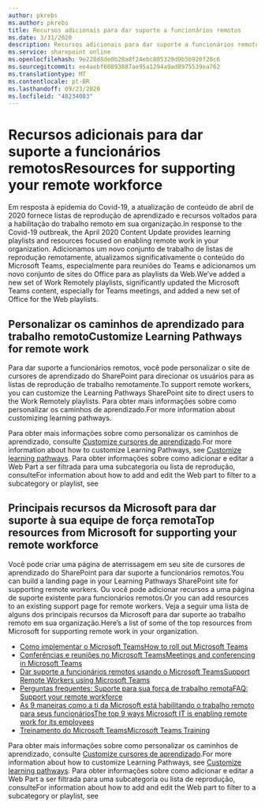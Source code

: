 ```yaml
---
author: pkrebs
ms.author: pkrebs
title: Recursos adicionais para dar suporte a funcionários remotos
ms.date: 3/31/2020
description: Recursos adicionais para dar suporte a funcionários remotos
ms.service: sharepoint online
ms.openlocfilehash: 9e228d8de0b28a8f24ebc805329d9b5b920f20c6
ms.sourcegitcommit: ee4aebf60893887ae95a1294a9ad8975539ea762
ms.translationtype: MT
ms.contentlocale: pt-BR
ms.lasthandoff: 09/23/2020
ms.locfileid: "48234083"
---
```

# <a name="resources-for-supporting-your-remote-workforce"></a><span data-ttu-id="ef2db-103">Recursos adicionais para dar suporte a funcionários remotos</span><span class="sxs-lookup"><span data-stu-id="ef2db-103">Resources for supporting your remote workforce</span></span>
<span data-ttu-id="ef2db-104">Em resposta à epidemia do Covid-19, a atualização de conteúdo de abril de 2020 fornece listas de reprodução de aprendizado e recursos voltados para a habilitação do trabalho remoto em sua organização.</span><span class="sxs-lookup"><span data-stu-id="ef2db-104">In response to the Covid-19 outbreak, the April 2020 Content Update provides learning playlists and resources focused on enabling remote work in your organization.</span></span> <span data-ttu-id="ef2db-105">Adicionamos um novo conjunto de trabalho de listas de reprodução remotamente, atualizamos significativamente o conteúdo do Microsoft Teams, especialmente para reuniões do Teams e adicionamos um novo conjunto de sites do Office para as playlists da Web.</span><span class="sxs-lookup"><span data-stu-id="ef2db-105">We’ve added a new set of Work Remotely playlists, significantly updated the Microsoft Teams content, especially for Teams meetings, and added a new set of Office for the Web playlists.</span></span> 

## <a name="customize-learning-pathways-for-remote-work"></a><span data-ttu-id="ef2db-106">Personalizar os caminhos de aprendizado para trabalho remoto</span><span class="sxs-lookup"><span data-stu-id="ef2db-106">Customize Learning Pathways for remote work</span></span>
<span data-ttu-id="ef2db-107">Para dar suporte a funcionários remotos, você pode personalizar o site de cursores de aprendizado do SharePoint para direcionar os usuários para as listas de reprodução de trabalho remotamente.</span><span class="sxs-lookup"><span data-stu-id="ef2db-107">To support remote workers, you can customize the Learning Pathways SharePoint site to direct users to the Work Remotely playlists.</span></span> <span data-ttu-id="ef2db-108">Para obter mais informações sobre como personalizar os caminhos de aprendizado.</span><span class="sxs-lookup"><span data-stu-id="ef2db-108">For more information about customizing learning pathways.</span></span>

<span data-ttu-id="ef2db-109">Para obter mais informações sobre como personalizar os caminhos de aprendizado, consulte [Customize cursores de aprendizado](custom_overview.md).</span><span class="sxs-lookup"><span data-stu-id="ef2db-109">For more information about how to customize Learning Pathways, see [Customize learning pathways](custom_overview.md).</span></span> <span data-ttu-id="ef2db-110">Para obter informações sobre como adicionar e editar a Web Part a ser filtrada para uma subcategoria ou lista de reprodução, consulte</span><span class="sxs-lookup"><span data-stu-id="ef2db-110">For information about how to add and edit the Web part to filter to a subcategory or playlist, see</span></span> 

## <a name="top-resources-from-microsoft-for-supporting-your-remote-workforce"></a><span data-ttu-id="ef2db-111">Principais recursos da Microsoft para dar suporte à sua equipe de força remota</span><span class="sxs-lookup"><span data-stu-id="ef2db-111">Top resources from Microsoft for supporting your remote workforce</span></span>
<span data-ttu-id="ef2db-112">Você pode criar uma página de aterrissagem em seu site de cursores de aprendizado do SharePoint para dar suporte a funcionários remotos.</span><span class="sxs-lookup"><span data-stu-id="ef2db-112">You can build a landing page in your Learning Pathways SharePoint site for supporting remote workers.</span></span> <span data-ttu-id="ef2db-113">Ou você pode adicionar recursos a uma página de suporte existente para funcionários remotos.</span><span class="sxs-lookup"><span data-stu-id="ef2db-113">Or you can add resources to an existing support page for remote workers.</span></span> <span data-ttu-id="ef2db-114">Veja a seguir uma lista de alguns dos principais recursos da Microsoft para dar suporte ao trabalho remoto em sua organização.</span><span class="sxs-lookup"><span data-stu-id="ef2db-114">Here’s a list of some of the top resources from Microsoft for supporting remote work in your organization.</span></span> 
- [<span data-ttu-id="ef2db-115">Como implementar o Microsoft Teams</span><span class="sxs-lookup"><span data-stu-id="ef2db-115">How to roll out Microsoft Teams</span></span>](https://docs.microsoft.com/microsoftteams/how-to-roll-out-teams)
- [<span data-ttu-id="ef2db-116">Conferências e reuniões no Microsoft Teams</span><span class="sxs-lookup"><span data-stu-id="ef2db-116">Meetings and conferencing in Microsoft Teams</span></span>](https://docs.microsoft.com/microsoftteams/deploy-meetings-microsoft-teams-landing-page)
- [<span data-ttu-id="ef2db-117">Dar suporte a funcionários remotos usando o Microsoft Teams</span><span class="sxs-lookup"><span data-stu-id="ef2db-117">Support Remote Workers using Microsoft Teams</span></span>](https://docs.microsoft.com/microsoftteams/support-remote-work-with-teams)
- [<span data-ttu-id="ef2db-118">Perguntas frequentes: Suporte para sua força de trabalho remota</span><span class="sxs-lookup"><span data-stu-id="ef2db-118">FAQ: Support your remote workforce</span></span>](https://docs.microsoft.com/microsoftteams/faq-support-remote-workforce)
- [<span data-ttu-id="ef2db-119">As 9 maneiras como a ti da Microsoft está habilitando o trabalho remoto para seus funcionários</span><span class="sxs-lookup"><span data-stu-id="ef2db-119">The top 9 ways Microsoft IT is enabling remote work for its employees</span></span>](https://www.microsoft.com/microsoft-365/blog/2020/03/12/top-9-ways-microsoft-it-enabling-remote-work-employees/)
- [<span data-ttu-id="ef2db-120">Treinamento do Microsoft Teams</span><span class="sxs-lookup"><span data-stu-id="ef2db-120">Microsoft Teams Training</span></span>](https://docs.microsoft.com/microsoftteams/training-microsoft-teams-landing-page)


<span data-ttu-id="ef2db-121">Para obter mais informações sobre como personalizar os caminhos de aprendizado, consulte [Customize cursores de aprendizado](custom_overview.md).</span><span class="sxs-lookup"><span data-stu-id="ef2db-121">For more information about how to customize Learning Pathways, see [Customize learning pathways](custom_overview.md).</span></span> <span data-ttu-id="ef2db-122">Para obter informações sobre como adicionar e editar a Web Part a ser filtrada para uma subcategoria ou lista de reprodução, consulte</span><span class="sxs-lookup"><span data-stu-id="ef2db-122">For information about how to add and edit the Web part to filter to a subcategory or playlist, see</span></span> 


 
